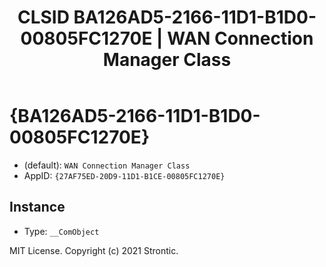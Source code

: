 ﻿---
title: "CLSID BA126AD5-2166-11D1-B1D0-00805FC1270E | WAN Connection Manager Class"
excerpt: What is COM-Object CLSID BA126AD5-2166-11D1-B1D0-00805FC1270E?
---

# {BA126AD5-2166-11D1-B1D0-00805FC1270E}

* (default): `WAN Connection Manager Class`
* AppID: `{27AF75ED-20D9-11D1-B1CE-00805FC1270E}`

## Instance

* Type: `__ComObject`

MIT License. Copyright (c) 2021 Strontic.


